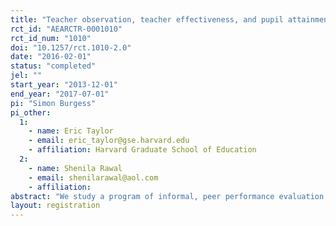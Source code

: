 ```yaml
---
title: "Teacher observation, teacher effectiveness, and pupil attainment: An RCT in England’s secondary schools"
rct_id: "AEARCTR-0001010"
rct_id_num: "1010"
doi: "10.1257/rct.1010-2.0"
date: "2016-02-01"
status: "completed"
jel: ""
start_year: "2013-12-01"
end_year: "2017-07-01"
pi: "Simon Burgess"
pi_other:
  1:
    - name: Eric Taylor
    - email: eric_taylor@gse.harvard.edu
    - affiliation: Harvard Graduate School of Education
  2:
    - name: Shenila Rawal
    - email: shenilarawal@aol.com
    - affiliation: 
abstract: "We study a program of informal, peer performance evaluation among classroom teachers who work in the same school. Maths and English teachers who teach these subjects in years 10 and 11 in “treatment” schools, all of which are secondary schools in areas of high deprivation in England, are asked to implement a program of peer observation for a period of two school years. The experiment is designed to estimate the effect of peer observation on teacher performance in the classroom, as measured by teachers’ contributions to student achievement and attainment, and by teachers’ observed teaching practices. The experiment is also designed to estimate different effects for teachers who are the “observer” and teachers who are the “observee”, and the influence of the frequency of observations. Observer teachers conduct an observation of their peer observee teacher and provide an evaluation; observers assign scores on specific skills using a structured rubric. However, the program is not a formal evaluation; there are no formal incentives or stakes attached to the scores."
layout: registration
---
```


